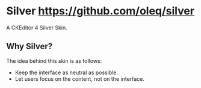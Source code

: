 Silver
https://github.com/oleq/silver
======

A CKEditor 4 Silver Skin.

## Why Silver?

The idea behind this skin is as follows:
- Keep the interface as neutral as possible.
- Let users focus on the content, not on the interface.
